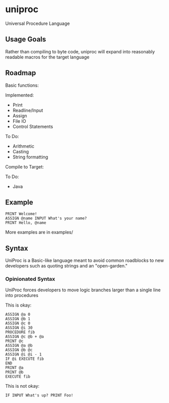 # uniproc
Universal Procedure Language

## Usage Goals

Rather than compiling to byte code, uniproc will expand into reasonably readable macros for the target language

## Roadmap

Basic functions:

Implemented:

* Print
* Readline/Input
* Assign
* File IO
* Control Statements

To Do:
* Arithmetic
* Casting
* String formatting

Compile to Target:

To Do:

* Java

## Example

```
PRINT Welcome!
ASSIGN @name INPUT What's your name?
PRINT Hello, @name
```

More examples are in examples/

## Syntax

UniProc is a Basic-like language meant to avoid common roadblocks to 
new developers such as quoting strings and an "open-garden."

### Opinionated Syntax

UniProc forces developers to move logic branches larger than a single line 
into procedures

This is okay:
```
ASSIGN @a 0
ASSIGN @b 1
ASSIGN @c 0
ASSIGN @i 30
PROCEDURE fib
ASSIGN @c @b + @a
PRINT @c
ASSIGN @a @b
ASSIGN @b @c
ASSIGN @i @i - 1
IF @i EXECUTE fib
END
PRINT @a
PRINT @b
EXECUTE fib
```

This is not okay:
```
IF INPUT What's up? PRINT Foo!
```

